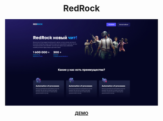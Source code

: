 <h1 align="center">RedRock</h1>
<img src="https://github.com/sergeybespyatov/RedRock/blob/main/screenshot.jpg">
<p align="center"><strong><a href="https://sergeybespyatov.github.io/RedRock" target="_blank">ДЕМО</a></strong></p>

